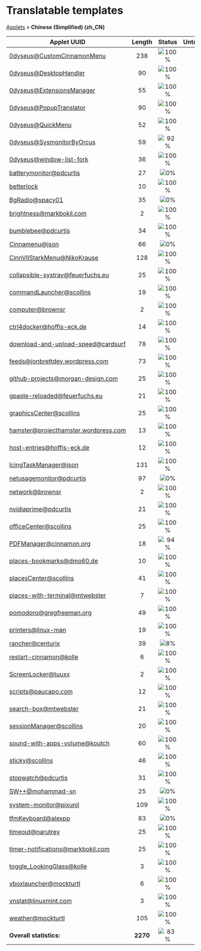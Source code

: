# Translatable templates
[Applets](../README.md) &#187; **Chinese (Simplified) (zh_CN)**

Applet UUID | Length | Status | Untranslated
------------|:------:|:------:|:-----------:
[0dyseus@CustomCinnamonMenu](applet-status/0dyseus@CustomCinnamonMenu/README.md) | 238 | ![100%](http://progressed.io/bar/100) |  0
[0dyseus@DesktopHandler](applet-status/0dyseus@DesktopHandler/README.md) | 90 | ![100%](http://progressed.io/bar/100) |  0
[0dyseus@ExtensionsManager](applet-status/0dyseus@ExtensionsManager/README.md) | 55 | ![100%](http://progressed.io/bar/100) |  0
[0dyseus@PopupTranslator](applet-status/0dyseus@PopupTranslator/README.md) | 90 | ![100%](http://progressed.io/bar/100) |  0
[0dyseus@QuickMenu](applet-status/0dyseus@QuickMenu/README.md) | 52 | ![100%](http://progressed.io/bar/100) |  0
[0dyseus@SysmonitorByOrcus](applet-status/0dyseus@SysmonitorByOrcus/README.md) | 59 | ![92%](http://progressed.io/bar/92) |  5
[0dyseus@window-list-fork](applet-status/0dyseus@window-list-fork/README.md) | 36 | ![100%](http://progressed.io/bar/100) |  0
[batterymonitor@pdcurtis](applet-status/batterymonitor@pdcurtis/README.md) | 27 | ![0%](http://progressed.io/bar/0) | 27
[betterlock](applet-status/betterlock/README.md) | 10 | ![100%](http://progressed.io/bar/100) |  0
[BgRadio@spacy01](applet-status/BgRadio@spacy01/README.md) | 35 | ![0%](http://progressed.io/bar/0) | 35
[brightness@markbokil.com](applet-status/brightness@markbokil.com/README.md) | 2 | ![100%](http://progressed.io/bar/100) |  0
[bumblebee@pdcurtis](applet-status/bumblebee@pdcurtis/README.md) | 34 | ![100%](http://progressed.io/bar/100) |  0
[Cinnamenu@json](applet-status/Cinnamenu@json/README.md) | 66 | ![0%](http://progressed.io/bar/0) | 66
[CinnVIIStarkMenu@NikoKrause](applet-status/CinnVIIStarkMenu@NikoKrause/README.md) | 128 | ![100%](http://progressed.io/bar/100) |  0
[collapsible-systray@feuerfuchs.eu](applet-status/collapsible-systray@feuerfuchs.eu/README.md) | 25 | ![100%](http://progressed.io/bar/100) |  0
[commandLauncher@scollins](applet-status/commandLauncher@scollins/README.md) | 19 | ![100%](http://progressed.io/bar/100) |  0
[computer@brownsr](applet-status/computer@brownsr/README.md) | 2 | ![100%](http://progressed.io/bar/100) |  0
[ctrl4docker@hoffis-eck.de](applet-status/ctrl4docker@hoffis-eck.de/README.md) | 14 | ![100%](http://progressed.io/bar/100) |  0
[download-and-upload-speed@cardsurf](applet-status/download-and-upload-speed@cardsurf/README.md) | 78 | ![100%](http://progressed.io/bar/100) |  0
[feeds@jonbrettdev.wordpress.com](applet-status/feeds@jonbrettdev.wordpress.com/README.md) | 73 | ![100%](http://progressed.io/bar/100) |  0
[github-projects@morgan-design.com](applet-status/github-projects@morgan-design.com/README.md) | 25 | ![100%](http://progressed.io/bar/100) |  0
[gpaste-reloaded@feuerfuchs.eu](applet-status/gpaste-reloaded@feuerfuchs.eu/README.md) | 21 | ![100%](http://progressed.io/bar/100) |  0
[graphicsCenter@scollins](applet-status/graphicsCenter@scollins/README.md) | 25 | ![100%](http://progressed.io/bar/100) |  0
[hamster@projecthamster.wordpress.com](applet-status/hamster@projecthamster.wordpress.com/README.md) | 13 | ![100%](http://progressed.io/bar/100) |  0
[host-entries@hoffis-eck.de](applet-status/host-entries@hoffis-eck.de/README.md) | 12 | ![100%](http://progressed.io/bar/100) |  0
[IcingTaskManager@json](applet-status/IcingTaskManager@json/README.md) | 131 | ![100%](http://progressed.io/bar/100) |  0
[netusagemonitor@pdcurtis](applet-status/netusagemonitor@pdcurtis/README.md) | 97 | ![0%](http://progressed.io/bar/0) | 97
[network@brownsr](applet-status/network@brownsr/README.md) | 2 | ![100%](http://progressed.io/bar/100) |  0
[nvidiaprime@pdcurtis](applet-status/nvidiaprime@pdcurtis/README.md) | 21 | ![100%](http://progressed.io/bar/100) |  0
[officeCenter@scollins](applet-status/officeCenter@scollins/README.md) | 25 | ![100%](http://progressed.io/bar/100) |  0
[PDFManager@cinnamon.org](applet-status/PDFManager@cinnamon.org/README.md) | 18 | ![94%](http://progressed.io/bar/94) |  1
[places-bookmarks@dmo60.de](applet-status/places-bookmarks@dmo60.de/README.md) | 10 | ![100%](http://progressed.io/bar/100) |  0
[placesCenter@scollins](applet-status/placesCenter@scollins/README.md) | 41 | ![100%](http://progressed.io/bar/100) |  0
[places-with-terminal@mtwebster](applet-status/places-with-terminal@mtwebster/README.md) | 7 | ![100%](http://progressed.io/bar/100) |  0
[pomodoro@gregfreeman.org](applet-status/pomodoro@gregfreeman.org/README.md) | 49 | ![100%](http://progressed.io/bar/100) |  0
[printers@linux-man](applet-status/printers@linux-man/README.md) | 19 | ![100%](http://progressed.io/bar/100) |  0
[rancher@centurix](applet-status/rancher@centurix/README.md) | 39 | ![8%](http://progressed.io/bar/8) |  36
[restart-cinnamon@kolle](applet-status/restart-cinnamon@kolle/README.md) | 6 | ![100%](http://progressed.io/bar/100) |  0
[ScreenLocker@tuuxx](applet-status/ScreenLocker@tuuxx/README.md) | 2 | ![100%](http://progressed.io/bar/100) |  0
[scripts@paucapo.com](applet-status/scripts@paucapo.com/README.md) | 12 | ![100%](http://progressed.io/bar/100) |  0
[search-box@mtwebster](applet-status/search-box@mtwebster/README.md) | 21 | ![100%](http://progressed.io/bar/100) |  0
[sessionManager@scollins](applet-status/sessionManager@scollins/README.md) | 20 | ![100%](http://progressed.io/bar/100) |  0
[sound-with-apps-volume@koutch](applet-status/sound-with-apps-volume@koutch/README.md) | 60 | ![100%](http://progressed.io/bar/100) |  0
[sticky@scollins](applet-status/sticky@scollins/README.md) | 46 | ![100%](http://progressed.io/bar/100) |  0
[stopwatch@pdcurtis](applet-status/stopwatch@pdcurtis/README.md) | 31 | ![100%](http://progressed.io/bar/100) |  0
[SW++@mohammad-sn](applet-status/SW++@mohammad-sn/README.md) | 25 | ![0%](http://progressed.io/bar/0) | 25
[system-monitor@pixunil](applet-status/system-monitor@pixunil/README.md) | 109 | ![100%](http://progressed.io/bar/100) |  0
[tfmKeyboard@alexpp](applet-status/tfmKeyboard@alexpp/README.md) | 83 | ![0%](http://progressed.io/bar/0) | 83
[timeout@narutrey](applet-status/timeout@narutrey/README.md) | 25 | ![100%](http://progressed.io/bar/100) |  0
[timer-notifications@markbokil.com](applet-status/timer-notifications@markbokil.com/README.md) | 25 | ![100%](http://progressed.io/bar/100) |  0
[toggle_LookingGlass@kolle](applet-status/toggle_LookingGlass@kolle/README.md) | 3 | ![100%](http://progressed.io/bar/100) |  0
[vboxlauncher@mockturtl](applet-status/vboxlauncher@mockturtl/README.md) | 6 | ![100%](http://progressed.io/bar/100) |  0
[vnstat@linuxmint.com](applet-status/vnstat@linuxmint.com/README.md) | 3 | ![100%](http://progressed.io/bar/100) |  0
[weather@mockturtl](applet-status/weather@mockturtl/README.md) | 105 | ![100%](http://progressed.io/bar/100) |  0
**Overall statistics:** | **2270** | ![83%](http://progressed.io/bar/83) | **375**
